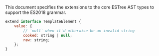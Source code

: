 This document specifies the extensions to the core ESTree AST types to support the ES2018 grammar.

```js
extend interface TemplateElement {
    value: {
        // `null` when it'd otherwise be an invalid string
        cooked: string | null;
        raw: string;
    };
}
```
